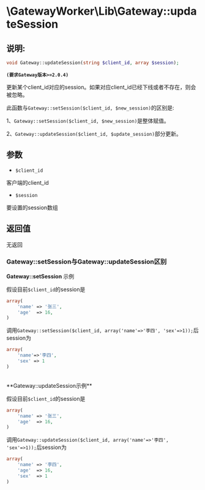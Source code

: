 # \GatewayWorker\Lib\Gateway::updateSession
## 说明:
```php
void Gateway::updateSession(string $client_id, array $session);
```
**``` (要求Gateway版本>=2.0.4) ```**

更新某个client_id对应的session。如果对应client_id已经下线或者不存在，则会被忽略。

此函数与```Gateway::setSession($client_id, $new_session)```的区别是:

1、```Gateway::setSession($client_id, $new_session)```是整体赋值。

2、```Gateway::updateSession($client_id, $update_session)```部分更新。


## 参数

* ```$client_id```

客户端的client_id

* ```$session```

要设置的session数组


## 返回值

无返回

### Gateway::setSession与Gateway::updateSession区别


**Gateway::setSession** 示例

假设目前```$client_id```的session是
```php
array(
    'name' => '张三',
    'age'  => 16,
)
```
调用```Gateway::setSession($client_id, array('name'=>'李四', 'sex'=>1));```后session为
```php
array(
    'name'=>'李四',
    'sex' => 1
)
```

<br>
**Gateway::updateSession示例**

假设目前```$client_id```的session是
```php
array(
    'name' => '张三',
    'age'  => 16,
)
```
调用```Gateway::updateSession($client_id, array('name'=>'李四', 'sex'=>1));```后session为
```php
array(
    'name' => '李四',
    'age'  => 16,
    'sex'  => 1
)
```


